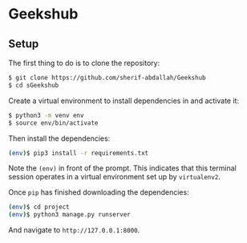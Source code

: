 # Geekshub

## Setup

The first thing to do is to clone the repository:

```sh
$ git clone https://github.com/sherif-abdallah/Geekshub
$ cd sGeekshub
```

Create a virtual environment to install dependencies in and activate it:

```sh
$ python3 -m venv env
$ source env/bin/activate
```

Then install the dependencies:

```sh
(env)$ pip3 install -r requirements.txt
```
Note the `(env)` in front of the prompt. This indicates that this terminal
session operates in a virtual environment set up by `virtualenv2`.

Once `pip` has finished downloading the dependencies:
```sh
(env)$ cd project
(env)$ python3 manage.py runserver
```
And navigate to `http://127.0.0.1:8000`.
